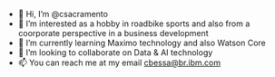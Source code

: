 - 👋 Hi, I’m @csacramento
- 👀 I’m interested as a hobby in roadbike sports and also from a coorporate perspective in a business development 
- 🌱 I’m currently learning Maximo technology and also Watson Core
- 💞️ I’m looking to collaborate on Data & AI technology
- 📫 You can reach me at my email cbessa@br.ibm.com

<!---
csacramento/csacramento is a ✨ special ✨ repository because its `README.md` (this file) appears on your GitHub profile.
You can click the Preview link to take a look at your changes.
--->

